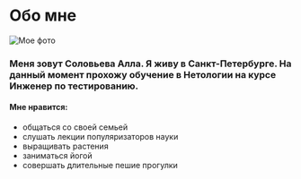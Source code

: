 # Обо мне
![Мое фото](image.png)

### Меня зовут Соловьева Алла. Я живу в Санкт-Петербурге. На данный момент прохожу обучение в Нетологии на курсе Инженер по тестированию.

#### Мне нравится:

- общаться со своей семьей
- слушать лекции популяризаторов науки
- выращивать растения
- заниматься йогой
- совершать длительные пешие прогулки
  

